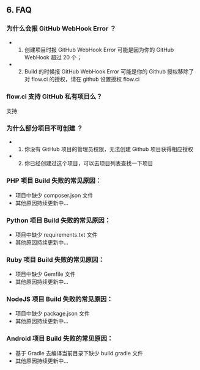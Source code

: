 ## 6. FAQ

### 为什么会报 GitHub WebHook Error ？

- 1. 创建项目时报 GitHub WebHook Error 可能是因为你的 GitHub WebHook 超过 20 个；
- 2. Build 的时候报 GitHub WebHook Error 可能是你的 Github 授权移除了对 flow.ci 的授权，请在 github 设置授权 flow.ci 

### flow.ci 支持 GitHub 私有项目么？

支持

### 为什么部分项目不可创建 ？

- 1. 你没有 GitHub 项目的管理员权限，无法创建 Github 项目获得相应授权
- 2. 你已经创建过这个项目，可以去项目列表查找一下项目 

### PHP 项目 Build 失败的常见原因：

- 项目中缺少 composer.json 文件
- 其他原因持续更新中...


### Python 项目 Build 失败的常见原因：

- 项目中缺少 requirements.txt 文件
- 其他原因持续更新中...

### Ruby 项目 Build 失败的常见原因：

- 项目中缺少 Gemfile 文件
- 其他原因持续更新中...

### NodeJS 项目 Build 失败的常见原因：

- 项目中缺少 package.json 文件
- 其他原因持续更新中...

### Android 项目 Build 失败的常见原因：

- 基于 Gradle 去编译当前目录下缺少 build.gradle 文件
- 其他原因持续更新中...
